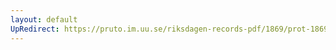 ```yaml
---
layout: default
UpRedirect: https://pruto.im.uu.se/riksdagen-records-pdf/1869/prot-1869--ak--514/prot-1869--ak--514_001.pdf
---
```

